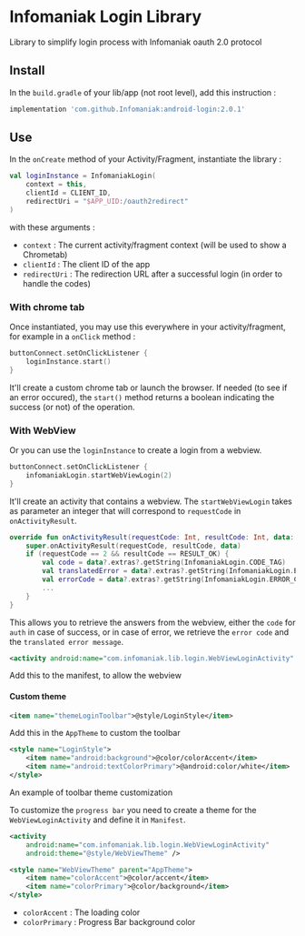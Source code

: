 # Infomaniak Login Library

Library to simplify login process with Infomaniak oauth 2.0 protocol

## Install

In the `build.gradle` of your lib/app (not root level), add this instruction :
```groovy
implementation 'com.github.Infomaniak:android-login:2.0.1'
```

## Use

In the `onCreate` method of your Activity/Fragment, instantiate the library :
```kotlin
val loginInstance = InfomaniakLogin(
    context = this,
    clientId = CLIENT_ID,
    redirectUri = "$APP_UID:/oauth2redirect"
)
```

with these arguments :
- `context` : The current activity/fragment context (will be used to show a Chrometab)
- `clientId` : The client ID of the app
- `redirectUri` : The redirection URL after a successful login (in order to handle the codes)


### With chrome tab
Once instantiated, you may use this everywhere in your activity/fragment, for example in a `onClick` method :

```kotlin
buttonConnect.setOnClickListener {
    loginInstance.start()
}
```

It'll create a custom chrome tab or launch the browser.
If needed (to see if an error occured), the `start()` method returns a boolean indicating the success (or not) of the operation.


### With WebView
Or you can use the `loginInstance` to create a login from a webview.

```kotlin
buttonConnect.setOnClickListener {
    infomaniakLogin.startWebViewLogin(2)
}
```

It'll create an activity that contains a webview. The `startWebViewLogin` takes as parameter an integer that will correspond to `requestCode` in `onActivityResult`.


```kotlin
override fun onActivityResult(requestCode: Int, resultCode: Int, data: Intent?) {
	super.onActivityResult(requestCode, resultCode, data)
	if (requestCode == 2 && resultCode == RESULT_OK) {
        val code = data?.extras?.getString(InfomaniakLogin.CODE_TAG)
        val translatedError = data?.extras?.getString(InfomaniakLogin.ERROR_TRANSLATED_TAG)
        val errorCode = data?.extras?.getString(InfomaniakLogin.ERROR_CODE_TAG)
        ...
    }
}
```

This allows you to retrieve the answers from the webview, either the `code` for `auth` in case of success, or in case of error, we retrieve the `error code` and the `translated error message`.


```xml
<activity android:name="com.infomaniak.lib.login.WebViewLoginActivity"  />
```
Add this to the manifest, to allow the webview

#### Custom theme

```xml
<item name="themeLoginToolbar">@style/LoginStyle</item>
```
Add this in the `AppTheme` to custom the toolbar

```xml
<style name="LoginStyle">
    <item name="android:background">@color/colorAccent</item>
    <item name="android:textColorPrimary">@android:color/white</item>
</style>
```
An example of toolbar theme customization


To customize the `progress bar` you need to create a theme for the `WebViewLoginActivity` and define it in `Manifest`.

```xml
<activity
    android:name="com.infomaniak.lib.login.WebViewLoginActivity"
    android:theme="@style/WebViewTheme" />
```

```xml
<style name="WebViewTheme" parent="AppTheme">
    <item name="colorAccent">@color/accent</item>
    <item name="colorPrimary">@color/background</item>
</style>
```
- `colorAccent` : The loading color
- `colorPrimary` : Progress Bar background color
